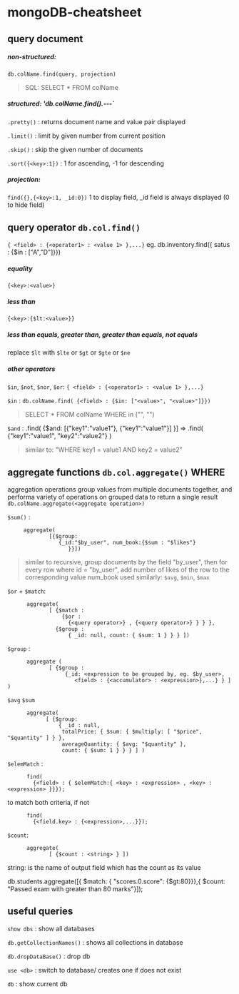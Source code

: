 # mongoDB-cheatsheet

## query document
##### non-structured: 
`db.colName.find(query, projection)`
> SQL: SELECT * FROM colName

##### structured: 'db.colName.find().---` 
   `.pretty()` : returns document name and value pair displayed
   
   `.limit()` : limit by given number from current position
   
   `.skip()` : skip the given number of documents
   
   `.sort({<key>:1})` : 1 for ascending, -1 for descending
   
##### projection: 
`find({},{<key>:1, _id:0})`
   1 to display field, _id field is always displayed (0 to hide field)


## query operator `db.col.find()`
`{ <field> : {<operator1> : <value 1> },...}`
eg. db.inventory.find({ satus : {$in : ["A","D"]}})

##### equality
`{<key>:<value>}`

##### less than
`{<key>:{$lt:<value>}}`

##### less than equals, greater than, greater than equals, not equals
replace `$lt` with `$lte` or `$gt` or `$gte` or `$ne`

##### other operators
`$in`, `$not`, `$nor`, `$or`: `{ <field> : {<operator1> : <value 1> },...}`

`$in` : `db.colName.find( {<field> : {$in: ["<value>", "<value>"]}})`
> SELECT * FROM colName WHERE <field> in ("<value>", "<value>")

`$and` : .find( {$and: [{"key1":"value1"}, {"key1":"value1"}] }]
=> .find( {"key1":"value1", "key2":"value2"} )
> similar to: "WHERE key1 = value1 AND key2 = value2"

## aggregate functions `db.col.aggregate()` WHERE 
aggregation operations group values from multiple documents together, and performa variety of operations on grouped data to return a single result
`db.colName.aggregate(<aggregate operation>)`

`$sum()` : 
```
     aggregate(
             [{$group: 
                {_id:"$by_user", num_book:{$sum : "$likes"}
                   }}])
```      
> similar to recursive, group documents by the field "by_user", then for every row where id = "by_user", add number of likes of the row to the corresponding value num_book
used similarly: `$avg`, `$min`, `$max`

`$or` + `$match`: 
```
      aggregate(
             [ {$match :
                 {$or :
                   {<query operator>} , {<query operator>} } } },  
               {$group :
                   { _id: null, count: { $sum: 1 } } } ])
```
`$group` :
```
      aggregate (
             [ {$group :
                  {_id: <expression to be grouped by, eg. $by_user>,
                     <field> : {<accumulator> : <expression>},...} } ] )                
```
`$avg` `$sum`
```
      aggregate(
            [ {$group:
                { _id : null,
                 totalPrice: { $sum: { $multiply: [ "$price", "$quantity" ] } },
                 averageQuantity: { $avg: "$quantity" }, 
                 count: { $sum: 1 } } } ] )
```
`$elemMatch` :
```
      find( 
        {<field> : { $elemMatch:{ <key> : <expression> , <key> : <expression> }}});
```
to match both criteria, if not
```
      find( 
        {<field.key> : {<expression>,...}});
```
`$count`: 
```
      aggregate(
             [ {$count : <string> } ])
```
string: is the name of output field which has the count as its value
 
 db.students.aggregate([{ $match: { "scores.0.score": {$gt:80}}},{ $count: "Passed exam with greater than 80 marks"}]);
 
 
 ## useful queries
 `show dbs` : show all databases
 
 `db.getCollectionNames()` : shows all collections in database
 
 `db.dropDataBase()` : drop db
 
 `use <db>` : switch to database/ creates one if does not exist
 
 `db` : show current db
